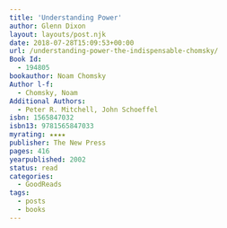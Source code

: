 ```yaml
---
title: 'Understanding Power'
author: Glenn Dixon
layout: layouts/post.njk
date: 2018-07-28T15:09:53+00:00
url: /understanding-power-the-indispensable-chomsky/
Book Id:
  - 194805
bookauthor: Noam Chomsky
Author l-f:
  - Chomsky, Noam
Additional Authors:
  - Peter R. Mitchell, John Schoeffel
isbn: 1565847032
isbn13: 9781565847033
myrating: ★★★★
publisher: The New Press
pages: 416
yearpublished: 2002
status: read
categories:
  - GoodReads
tags:
  - posts
  - books
---
```

